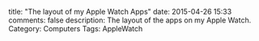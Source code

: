 title: "The layout of my Apple Watch Apps"
date: 2015-04-26 15:33
comments: false
description: The layout of the apps on my Apple Watch.
Category: Computers
Tags: AppleWatch

<!-- c /images/2015/04/watchLayout@2x.PNG I'm not really obsessive, but I hope I don't have to add any new apps to my Apple Watch any time soon. -->

